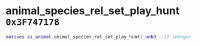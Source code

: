 # animal_species_rel_set_play_hunt `0x3F747178`

```lua
natives.ai_animal.animal_species_rel_set_play_hunt(_unk0 --[[ integer ]], _unk1 --[[ integer ]], _unk2 --[[ integer ]])
```